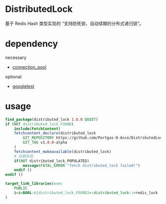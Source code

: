 # DistributedLock

基于 Redis Hash 类型实现的 “支持防死锁，自动续期的分布式递归锁”。

# dependency
necessary
- [connection_pool](https://github.com/Portgas-D-Asce/ConnectionPool)

optional
- [googletest](https://github.com/google/googletest)

# usage
```cmake
find_package(distributed_lock 1.0.0 QUIET)
if (NOT distributed_lock_FOUND)
    include(FetchContent)
    fetchcontent_declare(distributed_lock
        GIT_REPOSITORY https://github.com/Portgas-D-Asce/DistributedLock.git
        GIT_TAG v1.0.0-alpha
    )
    fetchcontent_makeavailable(distributed_lock)
    # 拉取失败
    if(NOT distributed_lock_POPULATED)
        message(FATAL_ERROR "fetch distributed_lock failed!")
    endif ()
endif ()

target_link_libraries(exec
    PUBLIC
    $<$<BOOL:${distributed_lock_FOUND}>:distributed_lock::>redis_lock
)
```